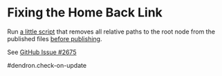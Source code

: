 
# Fixing the Home Back Link

Run [a little script](https://github.com/kfischer-okarin/digital-garden/blob/main/scripts/fix_home_links) that removes all relative paths to the root node from the published files [before publishing](https://github.com/kfischer-okarin/digital-garden/blob/main/.github/workflows/publish.yml#L40).

See [GitHub Issue #2675](https://github.com/dendronhq/dendron/issues/2675)

#dendron.check-on-update

